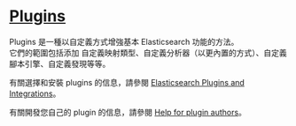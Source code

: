# [Plugins](https://www.elastic.co/guide/en/elasticsearch/reference/current/modules-plugins.html)

Plugins 是一種以自定義方式增強基本 Elasticsearch 功能的方法。  
它們的範圍包括添加 自定義映射類型、自定義分析器（以更內置的方式）、自定義腳本引擎、自定義發現等等。

有關選擇和安裝 plugins 的信息，請參閱 [Elasticsearch Plugins and Integrations](https://www.elastic.co/guide/en/elasticsearch/plugins/8.5/index.html)。

有關開發您自己的 plugin 的信息，請參閱 [Help for plugin authors](https://www.elastic.co/guide/en/elasticsearch/plugins/8.5/plugin-authors.html)。
